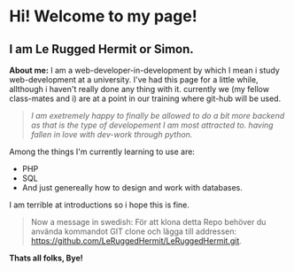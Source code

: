 # Hi! Welcome to my page!
## I am Le Rugged Hermit or Simon.
**About me:** I am a web-developer-in-development by which I mean i study web-development at a university.
I've had this page for a little while, allthough i haven't really done any thing with it. 
currently we (my fellow class-mates and i) are at a point in our training where git-hub will be used.

>*I am exetremely happy to finally be allowed to do a bit more backend as that is the type of developement I am most attracted to.
having fallen in love with dev-work through python.*  

Among the things I'm currently learning to use are:
* PHP
* SQL
* And just genereally how to design and work with databases.

I am terrible at introductions so i hope this is fine.

>Now a message in swedish: För att klona detta Repo behöver du använda kommandot GIT clone och lägga till addressen: https://github.com/LeRuggedHermit/LeRuggedHermit.git. 

**Thats all folks, Bye!**

